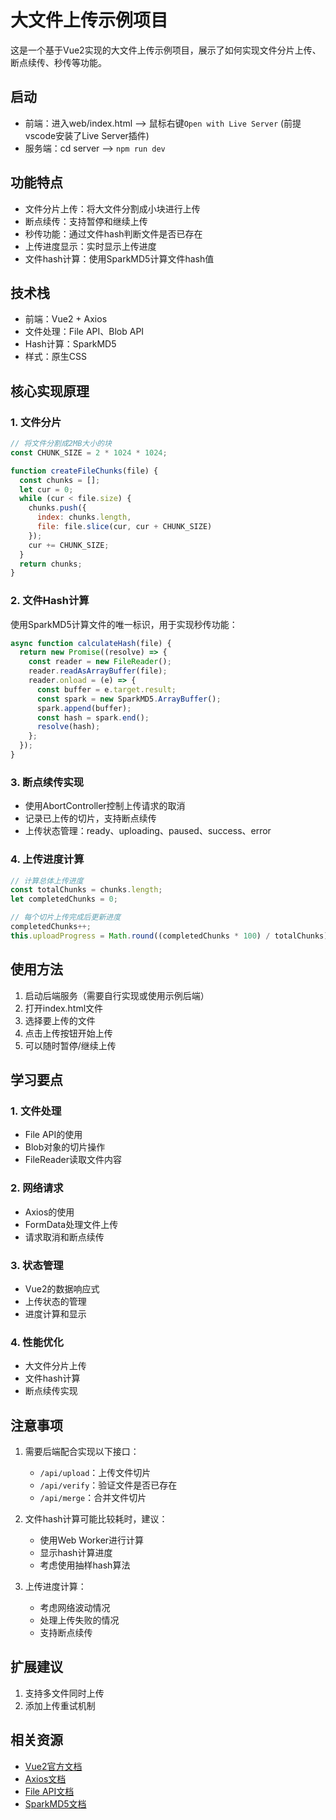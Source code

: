 # 大文件上传示例项目

这是一个基于Vue2实现的大文件上传示例项目，展示了如何实现文件分片上传、断点续传、秒传等功能。

## 启动

- 前端：进入web/index.html --> 鼠标右键`Open with Live Server` (前提vscode安装了Live Server插件)
- 服务端：cd server  --> `npm run dev`


## 功能特点

- 文件分片上传：将大文件分割成小块进行上传
- 断点续传：支持暂停和继续上传
- 秒传功能：通过文件hash判断文件是否已存在
- 上传进度显示：实时显示上传进度
- 文件hash计算：使用SparkMD5计算文件hash值

## 技术栈

- 前端：Vue2 + Axios
- 文件处理：File API、Blob API
- Hash计算：SparkMD5
- 样式：原生CSS

## 核心实现原理

### 1. 文件分片

```javascript
// 将文件分割成2MB大小的块
const CHUNK_SIZE = 2 * 1024 * 1024;

function createFileChunks(file) {
  const chunks = [];
  let cur = 0;
  while (cur < file.size) {
    chunks.push({
      index: chunks.length,
      file: file.slice(cur, cur + CHUNK_SIZE)
    });
    cur += CHUNK_SIZE;
  }
  return chunks;
}
```

### 2. 文件Hash计算

使用SparkMD5计算文件的唯一标识，用于实现秒传功能：

```javascript
async function calculateHash(file) {
  return new Promise((resolve) => {
    const reader = new FileReader();
    reader.readAsArrayBuffer(file);
    reader.onload = (e) => {
      const buffer = e.target.result;
      const spark = new SparkMD5.ArrayBuffer();
      spark.append(buffer);
      const hash = spark.end();
      resolve(hash);
    };
  });
}
```

### 3. 断点续传实现

- 使用AbortController控制上传请求的取消
- 记录已上传的切片，支持断点续传
- 上传状态管理：ready、uploading、paused、success、error

### 4. 上传进度计算

```javascript
// 计算总体上传进度
const totalChunks = chunks.length;
let completedChunks = 0;

// 每个切片上传完成后更新进度
completedChunks++;
this.uploadProgress = Math.round((completedChunks * 100) / totalChunks);
```

## 使用方法

1. 启动后端服务（需要自行实现或使用示例后端）
2. 打开index.html文件
3. 选择要上传的文件
4. 点击上传按钮开始上传
5. 可以随时暂停/继续上传

## 学习要点

### 1. 文件处理
- File API的使用
- Blob对象的切片操作
- FileReader读取文件内容

### 2. 网络请求
- Axios的使用
- FormData处理文件上传
- 请求取消和断点续传

### 3. 状态管理
- Vue2的数据响应式
- 上传状态的管理
- 进度计算和显示

### 4. 性能优化
- 大文件分片上传
- 文件hash计算
- 断点续传实现

## 注意事项

1. 需要后端配合实现以下接口：
   - `/api/upload`：上传文件切片
   - `/api/verify`：验证文件是否已存在
   - `/api/merge`：合并文件切片

2. 文件hash计算可能比较耗时，建议：
   - 使用Web Worker进行计算
   - 显示hash计算进度
   - 考虑使用抽样hash算法

3. 上传进度计算：
   - 考虑网络波动情况
   - 处理上传失败的情况
   - 支持断点续传

## 扩展建议

1. 支持多文件同时上传
2. 添加上传重试机制

## 相关资源

- [Vue2官方文档](https://v2.vuejs.org/)
- [Axios文档](https://axios-http.com/)
- [File API文档](https://developer.mozilla.org/zh-CN/docs/Web/API/File)
- [SparkMD5文档](https://github.com/satazor/js-spark-md5) 